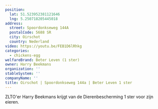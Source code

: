 ```yaml
---
position:
  lat: 51.523952381121646
  lng: 5.250718205445018
address:
  street: Spoordonkseweg 144A
  postalCode: 5688 SR
  city: Oirschot
  country: Nederland
video: https://youtu.be/FEB1D6lRhkg
categories:
  - chickens-egg
welfareBrand: Beter Leven (1 ster)
owner: Harry Beekmans
organization: ''
stableSystem: ''
companyName: ''
title: Oirschot | Spoordonkseweg 144a | Beter Leven 1 ster
---
```


ZLTO'er Harry Beekmans krijgt van de Dierenbescherming 1 ster voor zijn eieren.
